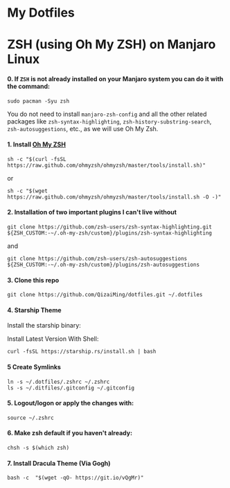 # My Dotfiles
# ZSH (using Oh My ZSH) on Manjaro Linux

#### 0. If `ZSH` is not already installed on your Manjaro system you can do it with the command:

```
sudo pacman -Syu zsh
```

You do not need to install `manjaro-zsh-config` and all the other related packages like `zsh-syntax-highlighting`, `zsh-history-substring-search`, `zsh-autosuggestions`, etc., as we will use Oh My Zsh.

#### 1. Install [Oh My ZSH](https://ohmyz.sh/)

```
sh -c "$(curl -fsSL https://raw.github.com/ohmyzsh/ohmyzsh/master/tools/install.sh)"
```

or

```
sh -c "$(wget https://raw.github.com/ohmyzsh/ohmyzsh/master/tools/install.sh -O -)"
```

#### 2. Installation of two important plugins I can't live without

```
git clone https://github.com/zsh-users/zsh-syntax-highlighting.git ${ZSH_CUSTOM:-~/.oh-my-zsh/custom}/plugins/zsh-syntax-highlighting
```
and
```
git clone https://github.com/zsh-users/zsh-autosuggestions ${ZSH_CUSTOM:-~/.oh-my-zsh/custom}/plugins/zsh-autosuggestions
```

#### 3. Clone this repo

```
git clone https://github.com/QizaiMing/dotfiles.git ~/.dotfiles
```

#### 4. Starship Theme
Install the starship binary:

Install Latest Version
With Shell:
```
curl -fsSL https://starship.rs/install.sh | bash
```
#### 5 Create Symlinks
```
ln -s ~/.dotfiles/.zshrc ~/.zshrc
ls -s ~/.ditfiles/.gitconfig ~/.gitconfig
```

#### 5. Logout/logon or apply the changes with:
```
source ~/.zshrc
```

#### 6. Make zsh default if you haven't already:
```
chsh -s $(which zsh)
```

#### 7. Install Dracula Theme (Via Gogh)
```
bash -c  "$(wget -qO- https://git.io/vQgMr)" 
```

